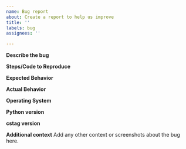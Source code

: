 ```yaml
---
name: Bug report
about: Create a report to help us improve
title: ''
labels: bug
assignees: ''

---
```


**Describe the bug**

**Steps/Code to Reproduce**

**Expected Behavior**

**Actual Behavior**

**Operating System**

**Python version**

**cstag version**

**Additional context**
Add any other context or screenshots about the bug here.
